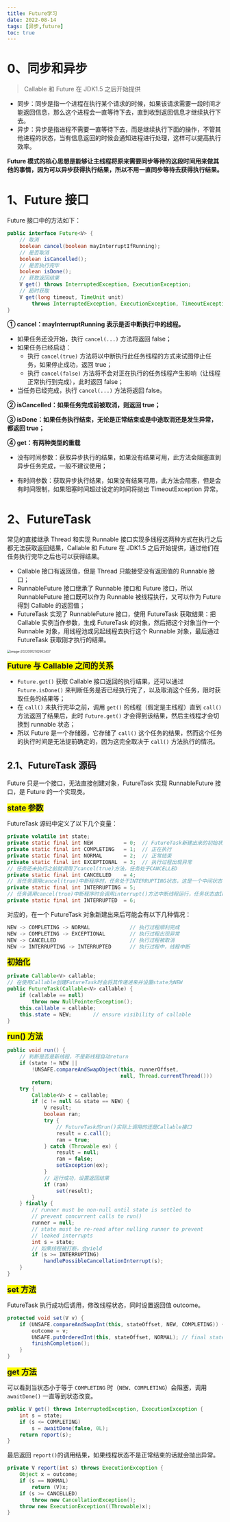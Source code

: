 ```yaml
---
title: Future学习
date: 2022-08-14
tags: [异步,future]
toc: true
---
```


# 0、同步和异步

> Callable 和 Future 在 JDK1.5 之后开始提供

- 同步：同步是指一个进程在执行某个请求的时候，如果该请求需要一段时间才能返回信息，那么这个进程会一直等待下去，直到收到返回信息才继续执行下去。
- 异步：异步是指进程不需要一直等待下去，而是继续执行下面的操作，不管其他进程的状态，当有信息返回的时候会通知进程进行处理，这样可以提高执行效率。

**Future 模式的核心思想是能够让主线程将原来需要同步等待的这段时间用来做其他的事情，因为可以异步获得执行结果，所以不用一直同步等待去获得执行结果。**

<!--more-->

# 1、Future 接口

Future 接口中的方法如下：

```java
public interface Future<V> {
    // 取消
    boolean cancel(boolean mayInterruptIfRunning);
    // 是否取消
    boolean isCancelled();
    // 是否执行完毕
    boolean isDone();
    // 获取返回结果
    V get() throws InterruptedException, ExecutionException;
    // 超时获取
    V get(long timeout, TimeUnit unit)
        throws InterruptedException, ExecutionException, TimeoutException;
}
```

**① cancel：mayInterruptRunning 表示是否中断执行中的线程。**

- 如果任务还没开始，执行 `cancel(...)` 方法将返回 false；
- 如果任务已经启动：
  - 执行 `cancel(true)` 方法将以中断执行此任务线程的方式来试图停止任务，如果停止成功，返回 true；
  - 执行 `cancel(false)` 方法将不会对正在执行的任务线程产生影响（让线程正常执行到完成），此时返回 false；
- 当任务已经完成，执行 `cancel(...)` 方法将返回 false。

**② isCancelled：如果任务完成前被取消，则返回 true；**

**③ isDone：如果任务执行结束，无论是正常结束或是中途取消还是发生异常，都返回 true；**

**④ get：有两种类型的重载**

- 没有时间参数：获取异步执行的结果，如果没有结果可用，此方法会阻塞直到异步任务完成，一般不建议使用；

- 有时间参数：获取异步执行结果，如果没有结果可用，此方法会阻塞，但是会有时间限制，如果阻塞时间超过设定的时间将抛出 TimeoutException 异常。

# 2、FutureTask

常见的直接继承 Thread 和实现 Runnable 接口实现多线程这两种方式在执行之后都无法获取返回结果，Callable 和 Future 在 JDK1.5 之后开始提供，通过他们在任务执行完毕之后也可以获得结果。

- Callable 接口有返回值，但是 Thread 只能接受没有返回值的 Runnable 接口；
- RunnableFuture 接口继承了 Runnable 接口和 Future 接口，所以 RunnableFuture 接口既可以作为 Runnable 被线程执行，又可以作为 Future 得到 Callable 的返回值；
- FutureTask 实现了 RunnableFuture 接口，使用 FutureTask 获取结果：把 Callable 实例当作参数，生成 FutureTask 的对象，然后把这个对象当作一个 Runnable 对象，用线程池或另起线程去执行这个 Runnable 对象，最后通过 FutureTask 获取刚才执行的结果。

<img src="https://haining820-bucket.oss-cn-beijing.aliyuncs.com/typora_img/image-20220912142952407.png" alt="image-20220912142952407" style="zoom: 50%;" />

<font size=4 style="font-weight:bold;background:yellow;">Future 与 Callable 之间的关系</font>

- `Future.get()` 获取 Callable 接口返回的执行结果，还可以通过 `Future.isDone()` 来判断任务是否已经执行完了，以及取消这个任务，限时获取任务的结果等；
- 在 `call()` 未执行完毕之前，调用 `get()` 的线程（假定是主线程）直到 `call()` 方法返回了结果后，此时 `Future.get()` 才会得到该结果，然后主线程才会切换到 runnable 状态；
- 所以 Future 是一个存储器，它存储了 `call()` 这个任务的结果，然而这个任务的执行时间是无法提前确定的，因为这完全取决于 `call()` 方法执行的情况。

## 2.1、FutureTask 源码

Future 只是一个接口，无法直接创建对象，FutureTask 实现 RunnableFuture 接口，是 Future 的一个实现类。

<font size=4 style="font-weight:bold;background:yellow;">state 参数</font>

FutureTask 源码中定义了以下几个变量：

```java
private volatile int state;
private static final int NEW          = 0;	// FutureTask新建出来的初始状态
private static final int COMPLETING   = 1;	// 正在执行
private static final int NORMAL       = 2;	// 正常结束
private static final int EXCEPTIONAL  = 3;	// 执行过程出现异常
// 任务还未执行之前就调用了cancel(true)方法，任务处于CANCELLED
private static final int CANCELLED    = 4;
// 当任务调用cancel(true)中断程序时，任务处于INTERRUPTING状态，这是一个中间状态
private static final int INTERRUPTING = 5;
// 任务调用cancel(true)中断程序时会调用interrupt()方法中断线程运行，任务状态由INTERRUPTING转变为INTERRUPTED
private static final int INTERRUPTED  = 6;
```

对应的，在一个 FutureTask 对象新建出来后可能会有以下几种情况：

```java
NEW -> COMPLETING -> NORMAL				// 执行过程顺利完成
NEW -> COMPLETING -> EXCEPTIONAL		// 执行过程出现异常
NEW -> CANCELLED						// 执行过程被取消
NEW -> INTERRUPTING -> INTERRUPTED		// 执行过程中，线程中断
```

<font size=4 style="font-weight:bold;background:yellow;">初始化</font>

```java
private Callable<V> callable;
// 在使用Callable创建FutureTask时会将其传递进来并设置state为NEW
public FutureTask(Callable<V> callable) {
    if (callable == null)
        throw new NullPointerException();
    this.callable = callable;
    this.state = NEW;       // ensure visibility of callable
}
```

<font size=4 style="font-weight:bold;background:yellow;">run() 方法</font>

```java
public void run() {
    // 判断是否是新线程，不是新线程自动return
    if (state != NEW ||
        !UNSAFE.compareAndSwapObject(this, runnerOffset,
                                     null, Thread.currentThread()))
        return;
    try {
        Callable<V> c = callable;
        if (c != null && state == NEW) {
            V result;
            boolean ran;
            try {
                // FutureTask的run()实际上调用的还是Callable接口
                result = c.call();
                ran = true;
            } catch (Throwable ex) {
                result = null;
                ran = false;
                setException(ex);
            }
            // 运行成功，设置返回结果
            if (ran)
                set(result);
        }
    } finally {
        // runner must be non-null until state is settled to
        // prevent concurrent calls to run()
        runner = null;
        // state must be re-read after nulling runner to prevent
        // leaked interrupts
        int s = state;
        // 如果线程被打断，会yield
        if (s >= INTERRUPTING)
            handlePossibleCancellationInterrupt(s);
    }
}
```

<font size=4 style="font-weight:bold;background:yellow;">set 方法</font>

FutureTask 执行成功后调用，修改线程状态，同时设置返回值 outcome。

```java
protected void set(V v) {
    if (UNSAFE.compareAndSwapInt(this, stateOffset, NEW, COMPLETING)) {
        outcome = v;
        UNSAFE.putOrderedInt(this, stateOffset, NORMAL); // final state
        finishCompletion();
    }
}
```

<font size=4 style="font-weight:bold;background:yellow;">get 方法</font>

可以看到当状态小于等于 `COMPLETING` 时（`NEW`、`COMPLETING`）会阻塞，调用 `awaitDone()` 一直等到状态改变。

```java
public V get() throws InterruptedException, ExecutionException {
    int s = state;
    if (s <= COMPLETING)
        s = awaitDone(false, 0L);
    return report(s);
}
```

最后返回 `report()`的调用结果，如果线程状态不是正常结束的话就会抛出异常。

```java
private V report(int s) throws ExecutionException {
    Object x = outcome;
    if (s == NORMAL)
        return (V)x;
    if (s >= CANCELLED)
        throw new CancellationException();
    throw new ExecutionException((Throwable)x);
}
```
